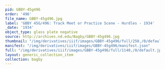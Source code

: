 ```yaml
---
pid: GBBY-45g496
order: '496'
file_name: GBBY-45g496.jpg
label: 'GBBY 45G/496: Track Meet or Practice Scene - Hurdles - 1934'
_date: '1934'
object_type: glass plate negative
source: http://archives.nd.edu/Bagby/GBBY-45g496.jpg
thumbnail: "/img/derivatives/iiif/images/GBBY-45g496/full/250,/0/default.jpg"
manifest: "/img/derivatives/iiif/images/GBBY-45g496/manifest.json"
full: "/img/derivatives/iiif/images/GBBY-45g496/full/1140,/0/default.jpg"
layout: generic_collection_item
collection: bagby
---
```

